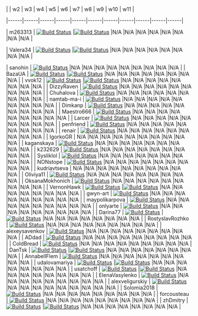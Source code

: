 
|  | w2 | w3 | w4 | w5 | w6 | w7 | w8 | w9 | w10 | w11 |

|------|------|------|------|------|------|------|------|------|------|------|

| m263313 | [![Build Status](https://dev.azure.com/ashabinskiy/KmaOoad18/_apis/build/status/assignment-w2-m263313-ci)](vstfs:///Build/Definition/99) |[![Build Status](https://dev.azure.com/ashabinskiy/KmaOoad18/_apis/build/status/assignment-w3-m263313-ci)](vstfs:///Build/Definition/124) |N/A |N/A |N/A |N/A |N/A |N/A |N/A |N/A |

| Valera34 | [![Build Status](https://dev.azure.com/ashabinskiy/KmaOoad18/_apis/build/status/assignment-w2-Valera34-ci)](vstfs:///Build/Definition/116) |[![Build Status](https://dev.azure.com/ashabinskiy/KmaOoad18/_apis/build/status/assignment-w3-Valera34-ci)](vstfs:///Build/Definition/127) |N/A |N/A |N/A |N/A |N/A |N/A |N/A |N/A |


| sanohin | [![Build Status](https://dev.azure.com/ashabinskiy/KmaOoad18/_apis/build/status/assignment-w2-sanohin-ci)](vstfs:///Build/Definition/110) |N/A |N/A |N/A |N/A |N/A |N/A |N/A |N/A |N/A |
| BazaUA | [![Build Status](https://dev.azure.com/ashabinskiy/KmaOoad18/_apis/build/status/assignment-w2-BazaUA-ci)](vstfs:///Build/Definition/85) |[![Build Status](https://dev.azure.com/ashabinskiy/KmaOoad18/_apis/build/status/assignment-w3-BazaUA-ci)](vstfs:///Build/Definition/121) |N/A |N/A |N/A |N/A |N/A |N/A |N/A |N/A |
| vvok12 | [![Build Status](https://dev.azure.com/ashabinskiy/KmaOoad18/_apis/build/status/assignment-w2-vvok12-ci)](vstfs:///Build/Definition/118) |[![Build Status](https://dev.azure.com/ashabinskiy/KmaOoad18/_apis/build/status/assignment-w3-vvok12-ci)](vstfs:///Build/Definition/129) |N/A |N/A |N/A |N/A |N/A |N/A |N/A |N/A |
| DizzyRaven | [![Build Status](https://dev.azure.com/ashabinskiy/KmaOoad18/_apis/build/status/assignment-w2-DizzyRaven-ci)](vstfs:///Build/Definition/91) |N/A |N/A |N/A |N/A |N/A |N/A |N/A |N/A |N/A |
| Chuhalova | [![Build Status](https://dev.azure.com/ashabinskiy/KmaOoad18/_apis/build/status/assignment-w2-Chuhalova-ci)](vstfs:///Build/Definition/86) |N/A |N/A |N/A |N/A |N/A |N/A |N/A |N/A |N/A |
| namtab-ma-i | [![Build Status](https://dev.azure.com/ashabinskiy/KmaOoad18/_apis/build/status/assignment-w2-namtab-ma-i-ci)](vstfs:///Build/Definition/102) |N/A |N/A |N/A |N/A |N/A |N/A |N/A |N/A |N/A |
| Dimkanp | [![Build Status](https://dev.azure.com/ashabinskiy/KmaOoad18/_apis/build/status/assignment-w2-Dimkanp-ci)](vstfs:///Build/Definition/90) |N/A |N/A |N/A |N/A |N/A |N/A |N/A |N/A |N/A |
| Maestro666 | [![Build Status](https://dev.azure.com/ashabinskiy/KmaOoad18/_apis/build/status/assignment-w2-Maestro666-ci)](vstfs:///Build/Definition/100) |N/A |N/A |N/A |N/A |N/A |N/A |N/A |N/A |N/A |
| Larcer | [![Build Status](https://dev.azure.com/ashabinskiy/KmaOoad18/_apis/build/status/assignment-w2-Larcer-ci)](vstfs:///Build/Definition/98) |N/A |N/A |N/A |N/A |N/A |N/A |N/A |N/A |N/A |
| penfriend | [![Build Status](https://dev.azure.com/ashabinskiy/KmaOoad18/_apis/build/status/assignment-w2-penfriend-ci)](vstfs:///Build/Definition/107) |N/A |N/A |N/A |N/A |N/A |N/A |N/A |N/A |N/A |
| renair | [![Build Status](https://dev.azure.com/ashabinskiy/KmaOoad18/_apis/build/status/assignment-w2-renair-ci)](vstfs:///Build/Definition/108) |N/A |N/A |N/A |N/A |N/A |N/A |N/A |N/A |N/A |
| IgorkoGR | N/A |N/A |N/A |N/A |N/A |N/A |N/A |N/A |N/A |N/A |
| kaganskaya | [![Build Status](https://dev.azure.com/ashabinskiy/KmaOoad18/_apis/build/status/assignment-w2-kaganskaya-ci)](vstfs:///Build/Definition/96) |N/A |N/A |N/A |N/A |N/A |N/A |N/A |N/A |N/A |
| k232629 | [![Build Status](https://dev.azure.com/ashabinskiy/KmaOoad18/_apis/build/status/assignment-w2-k232629-ci)](vstfs:///Build/Definition/95) |N/A |N/A |N/A |N/A |N/A |N/A |N/A |N/A |N/A |
| Sysliklol | [![Build Status](https://dev.azure.com/ashabinskiy/KmaOoad18/_apis/build/status/assignment-w2-Sysliklol-ci)](vstfs:///Build/Definition/113) |N/A |N/A |N/A |N/A |N/A |N/A |N/A |N/A |N/A |
| NONstope | [![Build Status](https://dev.azure.com/ashabinskiy/KmaOoad18/_apis/build/status/assignment-w2-NONstope-ci)](vstfs:///Build/Definition/103) |N/A |N/A |N/A |N/A |N/A |N/A |N/A |N/A |N/A |
| kudriavtseva | N/A |N/A |N/A |N/A |N/A |N/A |N/A |N/A |N/A |N/A |
| Oliviya11 | [![Build Status](https://dev.azure.com/ashabinskiy/KmaOoad18/_apis/build/status/assignment-w2-Oliviya11-ci)](vstfs:///Build/Definition/105) |N/A |N/A |N/A |N/A |N/A |N/A |N/A |N/A |N/A |
| OksanaMokhonich | [![Build Status](https://dev.azure.com/ashabinskiy/KmaOoad18/_apis/build/status/assignment-w2-OksanaMokhonich-ci)](vstfs:///Build/Definition/104) |N/A |N/A |N/A |N/A |N/A |N/A |N/A |N/A |N/A |
| VernonHawk | [![Build Status](https://dev.azure.com/ashabinskiy/KmaOoad18/_apis/build/status/assignment-w2-VernonHawk-ci)](vstfs:///Build/Definition/117) |[![Build Status](https://dev.azure.com/ashabinskiy/KmaOoad18/_apis/build/status/assignment-w3-VernonHawk-ci)](vstfs:///Build/Definition/128) |N/A |N/A |N/A |N/A |N/A |N/A |N/A |N/A |
| gwyn-art | [![Build Status](https://dev.azure.com/ashabinskiy/KmaOoad18/_apis/build/status/assignment-w2-gwyn-art-ci)](vstfs:///Build/Definition/94) |N/A |N/A |N/A |N/A |N/A |N/A |N/A |N/A |N/A |
| maypolikarpova | [![Build Status](https://dev.azure.com/ashabinskiy/KmaOoad18/_apis/build/status/assignment-w2-maypolikarpova-ci)](vstfs:///Build/Definition/101) |N/A |N/A |N/A |N/A |N/A |N/A |N/A |N/A |N/A |
| onlyarte | [![Build Status](https://dev.azure.com/ashabinskiy/KmaOoad18/_apis/build/status/assignment-w2-onlyarte-ci)](vstfs:///Build/Definition/106) |N/A |N/A |N/A |N/A |N/A |N/A |N/A |N/A |N/A |
| Darina77 | [![Build Status](https://dev.azure.com/ashabinskiy/KmaOoad18/_apis/build/status/assignment-w2-Darina77-ci)](vstfs:///Build/Definition/89) |[![Build Status](https://dev.azure.com/ashabinskiy/KmaOoad18/_apis/build/status/assignment-w3-Darina77-ci)](vstfs:///Build/Definition/123) |N/A |N/A |N/A |N/A |N/A |N/A |N/A |N/A |
| RostyslavRozhko | [![Build Status](https://dev.azure.com/ashabinskiy/KmaOoad18/_apis/build/status/assignment-w2-RostyslavRozhko-ci)](vstfs:///Build/Definition/109) |N/A |N/A |N/A |N/A |N/A |N/A |N/A |N/A |N/A |
| alexeysavenkov | [![Build Status](https://dev.azure.com/ashabinskiy/KmaOoad18/_apis/build/status/assignment-w2-alexeysavenkov-ci)](vstfs:///Build/Definition/82) |N/A |N/A |N/A |N/A |N/A |N/A |N/A |N/A |N/A |
| ADdad | [![Build Status](https://dev.azure.com/ashabinskiy/KmaOoad18/_apis/build/status/assignment-w2-ADdad-ci)](vstfs:///Build/Definition/81) |N/A |N/A |N/A |N/A |N/A |N/A |N/A |N/A |N/A |
| ColdBread | [![Build Status](https://dev.azure.com/ashabinskiy/KmaOoad18/_apis/build/status/assignment-w2-ColdBread-ci)](vstfs:///Build/Definition/87) |N/A |N/A |N/A |N/A |N/A |N/A |N/A |N/A |N/A |
| DanTsk | [![Build Status](https://dev.azure.com/ashabinskiy/KmaOoad18/_apis/build/status/assignment-w2-DanTsk-ci)](vstfs:///Build/Definition/88) |[![Build Status](https://dev.azure.com/ashabinskiy/KmaOoad18/_apis/build/status/assignment-w3-DanTsk-ci)](vstfs:///Build/Definition/122) |N/A |N/A |N/A |N/A |N/A |N/A |N/A |N/A |
| AnnabellFlem | [![Build Status](https://dev.azure.com/ashabinskiy/KmaOoad18/_apis/build/status/assignment-w2-AnnabellFlem-ci)](vstfs:///Build/Definition/84) |N/A |N/A |N/A |N/A |N/A |N/A |N/A |N/A |N/A |
| udalovamariya | [![Build Status](https://dev.azure.com/ashabinskiy/KmaOoad18/_apis/build/status/assignment-w2-udalovamariya-ci)](vstfs:///Build/Definition/114) |[![Build Status](https://dev.azure.com/ashabinskiy/KmaOoad18/_apis/build/status/assignment-w3-udalovamariya-ci)](vstfs:///Build/Definition/125) |N/A |N/A |N/A |N/A |N/A |N/A |N/A |N/A |
| usatchoff | [![Build Status](https://dev.azure.com/ashabinskiy/KmaOoad18/_apis/build/status/assignment-w2-usatchoff-ci)](vstfs:///Build/Definition/115) |[![Build Status](https://dev.azure.com/ashabinskiy/KmaOoad18/_apis/build/status/assignment-w3-usatchoff-ci)](vstfs:///Build/Definition/126) |N/A |N/A |N/A |N/A |N/A |N/A |N/A |N/A |
| ElenaVasylenko | [![Build Status](https://dev.azure.com/ashabinskiy/KmaOoad18/_apis/build/status/assignment-w2-ElenaVasylenko-ci)](vstfs:///Build/Definition/92) |N/A |N/A |N/A |N/A |N/A |N/A |N/A |N/A |N/A |
| alexveligurskiy | [![Build Status](https://dev.azure.com/ashabinskiy/KmaOoad18/_apis/build/status/assignment-w2-alexveligurskiy-ci)](vstfs:///Build/Definition/83) |N/A |N/A |N/A |N/A |N/A |N/A |N/A |N/A |N/A |
| Solomia2018 | [![Build Status](https://dev.azure.com/ashabinskiy/KmaOoad18/_apis/build/status/assignment-w2-Solomia2018-ci)](vstfs:///Build/Definition/112) |N/A |N/A |N/A |N/A |N/A |N/A |N/A |N/A |N/A |
| forcousteau | [![Build Status](https://dev.azure.com/ashabinskiy/KmaOoad18/_apis/build/status/assignment-w2-forcousteau-ci)](vstfs:///Build/Definition/93) |N/A |N/A |N/A |N/A |N/A |N/A |N/A |N/A |N/A |
| zhDmitry | [![Build Status](https://dev.azure.com/ashabinskiy/KmaOoad18/_apis/build/status/assignment-w2-zhDmitry-ci)](vstfs:///Build/Definition/119) |[![Build Status](https://dev.azure.com/ashabinskiy/KmaOoad18/_apis/build/status/assignment-w3-zhDmitry-ci)](vstfs:///Build/Definition/130) |N/A |N/A |N/A |N/A |N/A |N/A |N/A |N/A |
